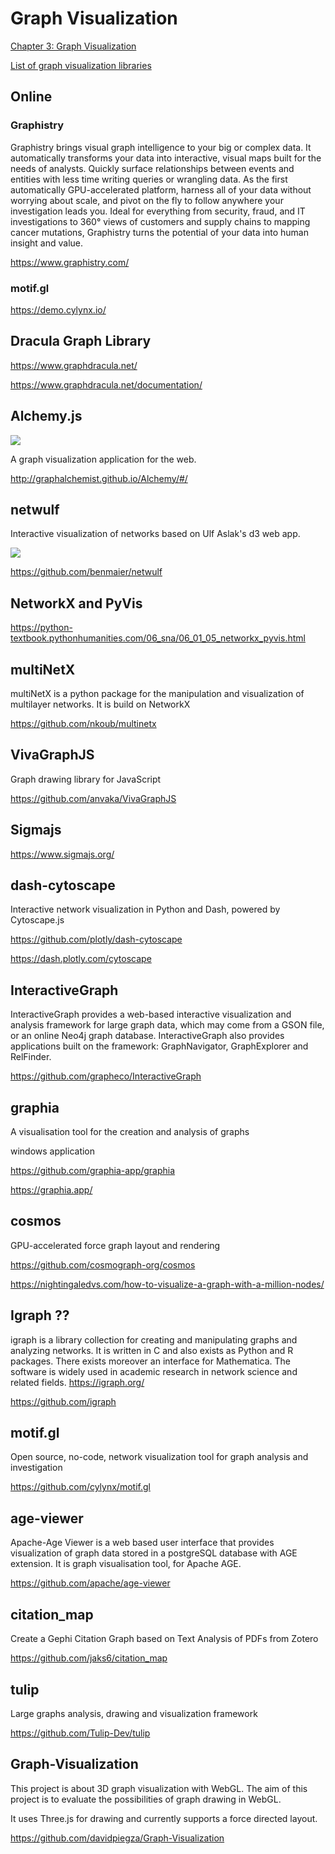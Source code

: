 
# Graph Visualization 
[Chapter 3: Graph Visualization](https://ericmjl.github.io/Network-Analysis-Made-Simple/01-introduction/03-viz/)

[List of graph visualization libraries](https://elise-deux.medium.com/the-list-of-graph-visualization-libraries-7a7b89aab6a6)

## Online

### Graphistry
Graphistry brings visual graph intelligence to your big or complex data. It automatically transforms your data into interactive, visual maps built for the needs of analysts. Quickly surface relationships between events and entities with less time writing queries or wrangling data. As the first automatically GPU-accelerated platform, harness all of your data without worrying about scale, and pivot on the fly to follow anywhere your investigation leads you. Ideal for everything from security, fraud, and IT investigations to 360° views of customers and supply chains to mapping cancer mutations, Graphistry turns the potential of your data into human insight and value.

https://www.graphistry.com/

### motif.gl
https://demo.cylynx.io/



## Dracula Graph Library

https://www.graphdracula.net/

https://www.graphdracula.net/documentation/


## Alchemy.js
![](http://graphalchemist.github.io/Alchemy/images/alchemy-01.svg)

A graph visualization application for the web.

http://graphalchemist.github.io/Alchemy/#/

## netwulf 
Interactive visualization of networks based on Ulf Aslak's d3 web app.

![](https://github.com/benmaier/netwulf/raw/master/img/logo_small.png)

https://github.com/benmaier/netwulf

## NetworkX and PyVis
https://python-textbook.pythonhumanities.com/06_sna/06_01_05_networkx_pyvis.html

## multiNetX
multiNetX is a python package for the manipulation and visualization of multilayer networks. It is build on NetworkX 

https://github.com/nkoub/multinetx

## VivaGraphJS

Graph drawing library for JavaScript 

https://github.com/anvaka/VivaGraphJS


## Sigmajs
https://www.sigmajs.org/

## dash-cytoscape
Interactive network visualization in Python and Dash, powered by Cytoscape.js 

https://github.com/plotly/dash-cytoscape

https://dash.plotly.com/cytoscape

## InteractiveGraph
InteractiveGraph provides a web-based interactive visualization and analysis framework for large graph data, which may come from a GSON file, or an online Neo4j graph database. InteractiveGraph also provides applications built on the framework: GraphNavigator, GraphExplorer and RelFinder. 

https://github.com/grapheco/InteractiveGraph

## graphia
A visualisation tool for the creation and analysis of graphs 

windows application

https://github.com/graphia-app/graphia

https://graphia.app/

## cosmos
GPU-accelerated force graph layout and rendering 

https://github.com/cosmograph-org/cosmos

https://nightingaledvs.com/how-to-visualize-a-graph-with-a-million-nodes/

## Igraph ??
igraph is a library collection for creating and manipulating graphs and analyzing networks. It is written in C and also exists as Python and R packages. There exists moreover an interface for Mathematica. The software is widely used in academic research in network science and related fields.
https://igraph.org/

https://github.com/igraph


## motif.gl
Open source, no-code, network visualization tool for graph analysis and investigation 

https://github.com/cylynx/motif.gl

##  age-viewer

Apache-Age Viewer is a web based user interface that provides visualization of graph data stored in a postgreSQL database with AGE extension. It is graph visualisation tool, for Apache AGE.

https://github.com/apache/age-viewer

## citation_map
Create a Gephi Citation Graph based on Text Analysis of PDFs from Zotero 

https://github.com/jaks6/citation_map

## tulip
Large graphs analysis, drawing and visualization framework 

https://github.com/Tulip-Dev/tulip


## Graph-Visualization
This project is about 3D graph visualization with WebGL. The aim of this project is to evaluate the possibilities of graph drawing in WebGL.

It uses Three.js for drawing and currently supports a force directed layout.

https://github.com/davidpiegza/Graph-Visualization


